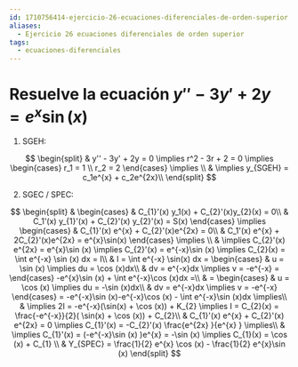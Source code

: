 ```yaml
---
id: 1710756414-ejercicio-26-ecuaciones-diferenciales-de-orden-superior
aliases:
  - Ejercicio 26 ecuaciones diferenciales de orden superior
tags:
  - ecuaciones-diferenciales
---
```


# Resuelve la ecuación ${y'' - 3y' + 2y = e^{x}\sin (x) }$

1. SGEH:

$$
\begin{split}
    & y'' - 3y' + 2y = 0 \implies r^2 - 3r + 2 = 0 \implies \begin{cases} r_1 = 1 \\ r_2 = 2 \end{cases} \implies \\
    & \implies y_{SGEH} = c_1e^{x} + c_2e^{2x}\\
\end{split}
$$

2. SGEC / SPEC:

$$
\begin{split}
    & \begin{cases}
        & C_{1}'(x) y_1(x) + C_{2}'(x)y_{2}(x) = 0\\
        & C_1'(x) y_{1}'(x) + C_{2}'(x) y_{2}'(x) = S(x)
    \end{cases} \implies 
    \begin{cases}
        & C_{1}'(x) e^{x} + C_{2}'(x)e^{2x} = 0\\
        & C_1'(x) e^{x} + 2C_{2}'(x)e^{2x} = e^{x}\sin(x)
    \end{cases} \implies \\
    & \implies C_{2}'(x) e^{2x} = e^{x}\sin (x) \implies C_{2}'(x) = e^{-x}\sin (x)  \implies C_{2}(x) = \int e^{-x} \sin (x) dx = I\\
    & I = \int  e^{-x} \sin(x) dx =
    \begin{cases}
        & u = \sin (x) \implies du = \cos (x)dx\\
        & dv = e^{-x}dx \implies v = -e^{-x} =
        \end{cases}
        -e^{x}\sin (x) + \int e^{-x}\cos (x)dx =\\
        & = \begin{cases}
            & u = \cos (x) \implies du = -\sin (x)dx\\
            & dv = e^{-x}dx \implies v = -e^{-x}  
        \end{cases} = -e^{-x}\sin (x)-e^{-x}\cos (x) - \int e^{-x}\sin (x)dx \implies\\
        & \implies 2I = -e^{-x}(\sin(x) + \cos (x)) + K_{2} \implies I = C_{2}(x) = \frac{-e^{-x}}{2}( \sin(x) + \cos (x)) + C_{2}\\
        & C_{1}'(x) e^{x} + C_{2}'(x) e^{2x} = 0 \implies C_{1}'(x) = -C_{2}'(x) \frac{e^{2x} }{e^{x} } \implies\\
        & \implies C_{1}'(x) = (-e^{-x}\sin (x) )e^{x} = -\sin (x) \implies C_{1}(x) = \cos (x) + C_{1} \\
        & Y_{SPEC} = \frac{1}{2} e^{x} \cos (x) - \frac{1}{2} e^{x}\sin (x)     
\end{split}
$$

